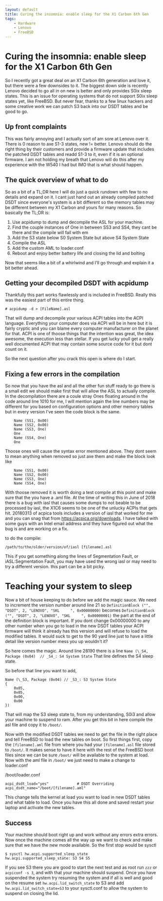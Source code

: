 ```yaml
---
layout: default
title: Curing the insomnia: enable sleep for the X1 Carbon 6th Gen
tags:
    - Hardware
    - Lenovo
    - FreeBSD
---
```


# Curing the insomnia: enable sleep for the X1 Carbon 6th Gen

So I recently got a great deal on an X1 Carbon 6th generation and love it, but there were a few downsides to it. The biggest down side is recently Lenovo decided to go all in on new is better and only provides S0ix sleep states. This is an issue for operating systems that do not support S0ix sleep states yet, like FreeBSD. But never fear, thanks to a few linux hackers and some creative work we can patch S3 back into our DSDT tables and be good to go.

<!-- more -->

## Up front complaints
This was fairly annoying and I actually sort of am sore at Lenovo over it. There is 0 reason to axe S1-3 states, new != better. Lenovo should do the right thing by their customers and provide a firmware update that includes the patched DSDT tables and readd S1-3 to it, even if it is an optional firmware. I am not holding my breath that Lenovo will do this after my experience with the W540 I had but IMO that is what should happen.

## The quick overview of what to do
So as a bit of a TL;DR here I will do just a quick rundown with few to no details and expand on it. I cant just hand out an already compiled patched DSDT since everyone's system is a bit different so the memory tables may be different between my X1 Carbon and yours for many reasons. So basically the TL;DR is:
1. Use acpidump to dump and decompile the ASL for your machine.
2. Find the couple instances of One in between SS3 and SS4, they cant be there and the compile will fail with em
3. Add the S3 state below S0 System State but above S4 System State
4. Compile the ASL
5. Add the custom AML to loader.conf
6. Reboot and enjoy better battery life and closing the lid and bolting

Now that seems like a bit of a whirlwind and I'll go through and explain it a bit better ahead.

## Getting your decompiled DSDT with acpidump
Thankfully this part works flawlessly and is included in FreeBSD. Really this was the easiest part of this entire thing.

```
# acpidump -d > [FileName].asl
```

That will dump and decompile your various ACPI tables into the ACPI language. Everything your computer does via ACPI will be in here but it is fairly cryptic and you can blame every computer manufacturer on the planet for that. ACPI is one of thoose things that the intention was great, the idea awesome, the execution less than stellar. If you get lucky youll get a really well documented ACPI that may contain some source code for it but dont count on it.

So the next question after you crack this open is where do I start.

## Fixing a few errors in the compilation

So now that you have the asl and all the other fun stuff ready to go there is a small edit we should make first that will allow the ASL to actually compile. In the decompilation there are a coule stray Ones floating around in the code around line 1010 for me, I will mention again the line numbers may be different for you based on configuration options and other memory tables but in every version I've seen the code block is the same.

```asl
    Name (SS1, 0x00)
    Name (SS2, 0x00)
    Name (SS3, One)
    One
    Name (SS4, One)
    One
```

Thoose ones will cause the syntax error mentioned above. They dont seem to mean anything when removed so just axe them and make the block look like

```asl
    Name (SS1, 0x00)
    Name (SS2, 0x00)
    Name (SS3, One)
    Name (SS4, One)
```

With thoose removed it is worth doing a test compile at this point and make sure that the you have a .aml file. At the time of writing this in June of 2018 there is a bug with iasl that causes some dumps to not beable to be processed by iasl, the X1C6 seems to be one of the unlucky ACPIs that gets hit. 20180313 of acpica tools includes a version of iasl that worked for me and you can snag that from https://acpica.org/downloads. I have talked with some guys with an Intel email address and they have figured out what the bug is and are working on a fix.

to do the compile:
```
/path/to/the/older/version/of/iasl [filename].asl
```

This if you get something along the lines of Segmentation Fault, or iASL:Segmentation Fault, you may have used the wrong iasl or may need to try a different version. this part can be a bit picky.

# Teaching your system to sleep

Now a bit of house keeping to do before we add the magic sauce. We need to increment the version number around line 21 so `DefinitionBlock ("", "DSDT", 2, "LENOVO", "SKL     ", 0x00000000)` becomes `DefinitionBlock ("", "DSDT", 2, "LENOVO", "SKL     ", 0x00000001)` the part at the end of the definition block is important. If you dont change 0x00000000 to any other number when you go to load in the new DSDT tables your ACPI firmware will think it already has this version and will refuse to load the modified tables. It would suck to get to the 90 yard line just to have a little detail like version number mess you up wouldn't it?

So here comes the magic. Around line 28190 there is a line `Name (\_S4, Package (0x04)  // _S4_: S4 System State` That line defines the S4 sleep state.

So before that line you want to add,
```asl
Name (\_S3, Package (0x04) // _S3_: S3 System State
{
    0x05,
    0x05,
    0x00,
    0x00
})
```

That will map the S3 sleep state to, from my understanding, S0i3 and allow your machine to suspend to ram. After you get this bit in here compile the asl file and copy it to `/boot/`.

Now with the modified DSDT tables we need to get the file in the right place and tell FreeBSD to load the new tables on boot. So first things first, copy the `[filename].aml` file from where you had your `[filename].asl` file stored to `/boot/`. It makes sense to have it here with the rest of the FreeBSD boot files since we can be sure `/boot/` will be available to the system at load. Now with the aml file in `/boot/` we just need to make a change to loader.conf

/boot/loader.conf
```
acpi_dsdt_load="yes"             # DSDT Overriding
acpi_dsdt_name="/boot/[filename].aml"
```

This change tells the kernel at load you want to load in new DSDT tables and what table to load. Once you have this all done and saved restart your laptop and activate the new tables.

## Success

Your machine should boot right up and work without any errors extra errors. Now once the machine comes all the way up we want to check and make sure that we have the new mode available. So the first stop would be sysctl

```
$ sysctl hw.acpi.supported_sleep_state
hw.acpi.supported_sleep_state: S3 S4 S5
```

If you see S3 there you are good to start the next test and as root run `zzz` or `acpiconf -s 3`, and with that your machine should suspend. Once you have suspended the system try resuming the system and if all is well and good on the resume set `hw.acpi.lid_switch_state` to S3 and add `hw.acpi.lid_switch_state=S3` to your sysctl.conf to allow the system to suspend on closing the lid.